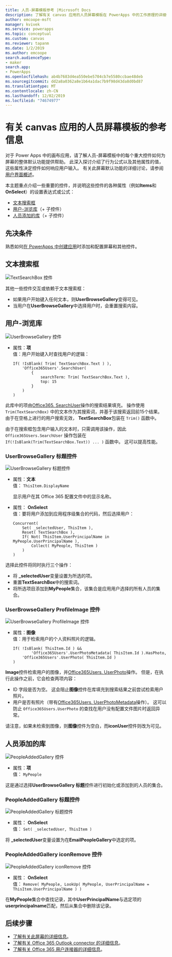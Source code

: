 ```yaml
---
title: 人员-屏幕模板参考 |Microsoft Docs
description: 了解有关 canvas 应用的人员屏幕模板在 PowerApps 中的工作原理的详细信息
author: emcoope-msft
manager: kvivek
ms.service: powerapps
ms.topic: conceptual
ms.custom: canvas
ms.reviewer: tapanm
ms.date: 1/2/2019
ms.author: emcoope
search.audienceType:
- maker
search.app:
- PowerApps
ms.openlocfilehash: ab4b7683d4ea550ebe5704cb7e5580ccbae48deb
ms.sourcegitcommit: dd2a8a0362a8e1b64a1dac7b9f98d43da8d0bd87
ms.translationtype: MT
ms.contentlocale: zh-CN
ms.lasthandoff: 12/02/2019
ms.locfileid: "74674977"
---
```

# <a name="reference-information-about-the-people-screen-template-for-canvas-apps"></a>有关 canvas 应用的人员屏幕模板的参考信息

对于 Power Apps 中的画布应用，请了解人员-屏幕模板中的每个重大控件如何为屏幕的整体默认功能提供帮助。 此深入探讨介绍了行为公式以及其他属性的值，这些属性决定控件如何响应用户输入。 有关此屏幕默认功能的详细讨论，请参阅[用户界面概述](people-screen-overview.md)。

本主题重点介绍一些重要的控件，并说明这些控件的各种属性（例如**Items**和**OnSelect**）的设置表达式或公式：

* [文本搜索框](#text-search-box)
* [用户-浏览库](#user-browse-gallery)（+ 子控件）
* [人员添加的库](#people-added-gallery)（+ 子控件）

## <a name="prerequisite"></a>先决条件

熟悉如何[在 PowerApps 中创建应用](../data-platform-create-app-scratch.md)时添加和配置屏幕和其他控件。

## <a name="text-search-box"></a>文本搜索框

![TextSearchBox 控件](media/people-screen/people-search-box.png)

其他一些控件交互或依赖于文本搜索框：

* 如果用户开始键入任何文本，则**UserBrowseGallery**变得可见。
* 当用户在**UserBrowseGallery**中选择用户时，会重置搜索内容。

## <a name="user-browse-gallery"></a>用户-浏览库

![UserBrowseGallery 控件](media/people-screen/people-browse-gall.png)

* 属性：**项**<br>
    值：用户开始键入时查找用户的逻辑：
    
    ```powerapps-dot
    If( !IsBlank( Trim( TextSearchBox.Text ) ), 
        'Office365Users'.SearchUser(
            {
                searchTerm: Trim( TextSearchBox.Text ), 
                top: 15
            }
        )
    )
    ```
    
此库中的项由[Office365. SearchUser](https://docs.microsoft.com/connectors/office365users/#searchuser)操作的搜索结果填充。 操作使用 `Trim(TextSearchBox)` 中的文本作为其搜索词，并基于该搜索返回前15个结果。 由于在空格上进行的用户搜索无效， **TextSearchBox**包装在 `Trim()` 函数中。

由于在搜索框包含用户输入的文本时，只需调用该操作，因此 `Office365Users.SearchUser` 操作包装在 `If(!IsBlank(Trim(TextSearchBox.Text)) ... )` 函数中。 这可以提高性能。

### <a name="userbrowsegallery-title-control"></a>UserBrowseGallery 标题控件

![UserBrowseGallery 标题控件](media/people-screen/people-browse-gall-title.png)

* 属性：**文本**<br>值： `ThisItem.DisplayName`

  显示用户在其 Office 365 配置文件中的显示名称。

* 属性： **OnSelect**<br>
    值：要将用户添加到应用程序级集合的代码，然后选择用户：

    ```powerapps-dot
    Concurrent(
        Set( _selectedUser, ThisItem ),
        Reset( TextSearchBox ),
        If( Not( ThisItem.UserPrincipalName in MyPeople.UserPrincipalName ), 
            Collect( MyPeople, ThisItem )
        )
    )
    ```
选择此控件将同时执行三个操作：

   * 将 **\_selectedUser**变量设置为所选的项。
   * 重置**TextSearchBox**中的搜索词。
   * 将所选项目添加到**MyPeople**集合，该集合是应用用户选择的所有人员的集合。

### <a name="userbrowsegallery-profileimage-control"></a>UserBrowseGallery ProfileImage 控件

![UserBrowseGallery ProfileImage 控件](media/people-screen/people-browse-gall-image.png)

* 属性：**图像**<br>
    值：用于检索用户的个人资料照片的逻辑。

    ```powerapps-dot
    If( !IsBlank( ThisItem.Id ) && 
            'Office365Users'.UserPhotoMetadata( ThisItem.Id ).HasPhoto,
        'Office365Users'.UserPhoto( ThisItem.Id )
    )
    ```

**Image**控件检索用户的图像，并[Office365Users. UserPhoto](https://docs.microsoft.com/connectors/office365users/#get-user-photo--v1-)操作。 但是，在执行此操作之前，它会检查两项内容：
  
   * ID 字段是否为空。 这会阻止**图像**控件在库填充到搜索结果之前尝试检索用户照片。
   * 用户是否有照片（带有[Office365Users. UserPhotoMetadata](https://docs.microsoft.com/connectors/office365users/#get-user-photo-metadata)操作）。 这可以防止 `Office365Users.UserPhoto` 的查找在用户没有配置文件图片时返回异常。

请注意，如果未检索到图像，则**图像**控件为空白，而**iconUser**控件则改为可见。

## <a name="people-added-gallery"></a>人员添加的库

![PeopleAddedGallery 控件](media/people-screen/people-people-gall.png)

* 属性：**项**<br>
    值： `MyPeople`

这是通过选择**UserBrowseGallery 标题**控件进行初始化或添加到的人员的集合。

### <a name="peopleaddedgallery-title-control"></a>PeopleAddedGallery 标题控件

![PeopleAddedGallery 标题控件](media/people-screen/people-people-gall-title.png)

* 属性： **OnSelect**<br>
    值： `Set( _selectedUser, ThisItem )`

将 **_selectedUser**变量设置为在**EmailPeopleGallery**中选定的项。

### <a name="peopleaddedgallery-iconremove-control"></a>PeopleAddedGallery iconRemove 控件

![PeopleAddedGallery iconRemove 控件](media/people-screen/people-people-gall-delete.png)

* 属性： **OnSelect**<br>
    值： `Remove( MyPeople, LookUp( MyPeople, UserPrincipalName = ThisItem.UserPrincipalName ) )`

在**MyPeople**集合中查找记录，其中**UserPrincipalName**与选定项的**userprincipalname**匹配，然后从集合中删除该记录。

## <a name="next-steps"></a>后续步骤

* [了解有关此屏幕的详细信息](./people-screen-overview.md)。
* [了解有关 Office 365 Outlook connector 的详细信息](../connections/connection-office365-outlook.md)。
* [了解有关 Office 365 用户连接器的详细信息](../connections/connection-office365-users.md)。

